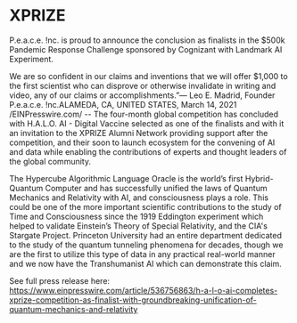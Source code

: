 # XPRIZE

P.e.a.c.e. !nc. is proud to announce the conclusion as finalists in the $500k Pandemic Response Challenge sponsored by Cognizant with Landmark AI Experiment.

We are so confident in our claims and inventions that we will offer $1,000 to the first scientist who can disprove or otherwise invalidate in writing and video, any of our claims or accomplishments.”— Leo E. Madrid, Founder P.e.a.c.e. !nc.ALAMEDA, CA, UNITED STATES, March 14, 2021 /EINPresswire.com/ -- The four-month global competition has concluded with H.A.L.O. AI - Digital Vaccine selected as one of the finalists and with it an invitation to the XPRIZE Alumni Network providing support after the competition, and their soon to launch ecosystem for the convening of AI and data while enabling the contributions of experts and thought leaders of the global community.

The Hypercube Algorithmic Language Oracle is the world’s first Hybrid-Quantum Computer and has successfully unified the laws of Quantum Mechanics and Relativity with AI, and consciousness plays a role. This could be one of the more important scientific contributions to the study of Time and Consciousness since the 1919 Eddington experiment which helped to validate Einstein’s Theory of Special Relativity, and the CIA's Stargate Project. Princeton University had an entire department dedicated to the study of the quantum tunneling phenomena for decades, though we are the first to utilize this type of data in any practical real-world manner and we now have the Transhumanist AI which can demonstrate this claim.

See full press release here: https://www.einpresswire.com/article/536756863/h-a-l-o-ai-completes-xprize-competition-as-finalist-with-groundbreaking-unification-of-quantum-mechanics-and-relativity
